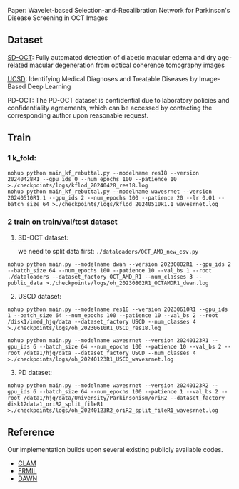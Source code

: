 Paper: Wavelet-based Selection-and-Recalibration Network for Parkinson's Disease Screening in OCT Images



## Dataset

[SD-OCT](http://www.duke.edu/~sf59/Srinivasan_BOE_2014_dataset.htm): Fully automated detection of diabetic macular edema and dry age-related macular degeneration from optical coherence tomography images

[UCSD](https://data.mendeley.com/datasets/rscbjbr9sj/2?__hstc=25856994.050094848ba039343e49229a8108ceb1.1715736860812.1715736860812.1715736860812.1&__hssc=25856994.1.1715736860812&__hsfp=1392219453): Identifying Medical Diagnoses and Treatable Diseases by Image-Based Deep Learning

PD-OCT:  The PD-OCT dataset is confidential due to laboratory policies and confidentiality agreements, which can be accessed by contacting the corresponding author upon reasonable request.



## Train

### 1 k_fold:

```
nohup python main_kf_rebuttal.py --modelname res18 --version 20240428R1 --gpu_ids 0 --num_epochs 100 --patience 10 >./checkpoints/logs/kflod_20240428_res18.log
nohup python main_kf_rebuttal.py --modelname wavesrnet --version 20240510R1.1 --gpu_ids 2 --num_epochs 100 --patience 20 --lr 0.01 --batch_size 64 >./checkpoints/logs/kflod_20240510R1.1_wavesrnet.log
```



### 2 train on train/val/test dataset

1. SD-OCT dataset:

   we need to split data first: `./dataloaders/OCT_AMD_new_csv.py`

```
nohup python main.py --modelname dwan --version 20230802R1 --gpu_ids 2 --batch_size 64 --num_epochs 100 --patience 10 --val_bs 1 --root ./dataloaders --dataset_factory OCT_AMD_R1 --num_classes 3 --public_data >./checkpoints/logs/oh_20230802R1_OCTAMDR1_dwan.log
```

2. USCD dataset:

```
nohup python main.py --modelname res18 --version 20230610R1 --gpu_ids 1 --batch_size 64 --num_epochs 100 --patience 10 --val_bs 2 --root /disk1/imed_hjq/data --dataset_factory USCD --num_classes 4 >./checkpoints/logs/oh_20230610R1_USCD_res18.log

nohup python main.py --modelname wavesrnet --version 20240123R1 --gpu_ids 6 --batch_size 64 --num_epochs 100 --patience 10 --val_bs 2 --root /data1/hjq/data --dataset_factory USCD --num_classes 4 >./checkpoints/logs/oh_20240123R1_USCD_wavesrnet.log
```

3. PD dataset:

```
nohup python main.py --modelname wavesrnet --version 20240123R2 --gpu_ids 6 --batch_size 64 --num_epochs 100 --patience 1 --val_bs 2 --root /data1/hjq/data/University/Parkinsonism/oriR2 --dataset_factory disk12data1_oriR2_split_fileR1 >./checkpoints/logs/oh_20240123R2_oriR2_split_fileR1_wavesrnet.log
```





## Reference

Our implementation builds upon several existing publicly available codes.
- [CLAM](https://github.com/mahmoodlab/CLAM)
- [FRMIL](https://github.com/PhilipChicco/FRMIL/tree/main)
- [DAWN](https://github.com/mxbastidasr/DAWN_WACV2020/tree/5fc336575ad7900173fe08b4b0f32a44492161b3)
